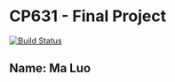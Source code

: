 # CP631 - Final Project
[![Build Status](https://cloud.drone.io/api/badges/wandersonca/CP631-FinalProject/status.svg)](https://cloud.drone.io/wandersonca/CP631-FinalProject)

## Name: Ma Luo

